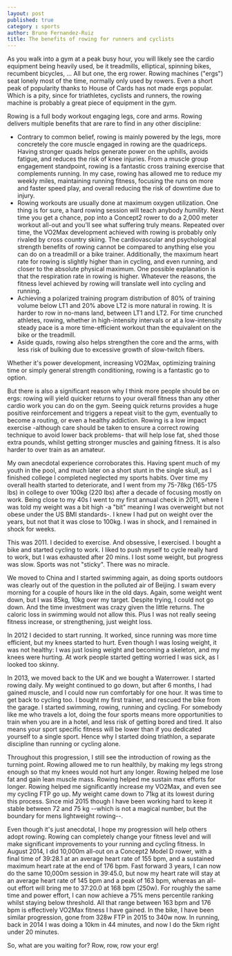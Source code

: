 ```yaml
---
layout: post
published: true
category : sports
author: Bruno Fernandez-Ruiz
title: The benefits of rowing for runners and cyclists
---
```

As you walk into a gym at a peak busy hour, you will likely see the cardio equipment being heavily used, be it treadmills, elliptical, spinning bikes, recumbent bicycles, ... All but one, the erg rower. Rowing machines ("ergs") seat lonely most of the time, normally only used by rowers. Even a short peak of popularity thanks to House of Cards has not made ergs popular. Which is a pity, since for triathletes, cyclists and runners, the rowing machine is probably a great piece of equipment in the gym.

Rowing is a full body workout engaging legs, core and arms. Rowing delivers multiple benefits that are rare to find in any other discipline:

* Contrary to common belief, rowing is mainly powered by the legs, more concretely the core muscle engaged in rowing are the quadriceps. Having stronger quads helps generate power on the uphills, avoids fatigue, and reduces the risk of knee injuries. From a muscle group engagement standpoint, rowing is a fantastic cross training exercise that complements running. In my case, rowing has allowed me to reduce my weekly miles, maintaining running fitness, focusing the runs on more and faster speed play, and overall reducing the risk of downtime due to injury.
* Rowing workouts are usually done at maximum oxygen utilization. One thing is for sure, a hard rowing session will teach anybody *humility*. Next time you get a chance, pop into a Concept2 rower to do a 2,000 meter workout all-out and you'll see what suffering truly means. Repeated over time, the VO2Max development achieved with rowing is probably only rivaled by cross country skiing.  The cardiovascular and psychological strength benefits of rowing cannot be compared to anything else you can do on a treadmill or a bike trainer. Additionally, the maximum heart rate for rowing is slightly higher than in cycling, and even running, and closer to the absolute physical maximum. One possible explanation is that the respiration rate in rowing is higher. Whatever the reasons, the fitness level achieved by rowing will translate well into cycling and running.
* Achieving a polarized training program distribution of 80% of training volume below LT1 and 20% above LT2 is more natural in rowing. It is harder to row in no-mans land, between LT1 and LT2. For time crunched athletes, rowing, whether in high-intensity intervals or at a low-intensity steady pace is a more time-efficient workout than the equivalent on the bike or the treadmill.
* Aside quads, rowing also helps strengthen the core and the arms, with less risk of bulking due to excessive growth of slow-twitch fibers.

Whether it's power development, increasing VO2Max, optimizing training time or simply general strength conditioning, rowing is a fantastic go to option.

But there is also a significant reason why I think more people should be on ergs: rowing will yield quicker returns to your overall fitness than any other cardio work you can do on the gym. Seeing quick returns provides a huge positive reinforcement and triggers a repeat visit to the gym, eventually to become a routing, or even a healthy addiction. Rowing is a low impact exercise -although care should be taken to ensure a correct rowing technique to avoid lower back problems- that will help lose fat, shed those extra pounds, whilst getting stronger muscles and gaining fitness. It is also harder to over train as an amateur.

My own anecdotal experience corroborates this. Having spent much of my youth in the pool, and much later on a short stunt in the single skull, as I finished college I completed neglected my sports habits. Over time my overall health started to deteriorate, and I went from my 75-78kg (165-175 lbs) in college to over 100kg (220 lbs) after a decade of focusing mostly on work. Being close to my 40s I went to my first annual check in 2011, where I was told my weight was a bit high -a "bit" meaning I was overweight but not obese under the US BMI standards-. I knew I had put on weight over the years, but not that it was close to 100kg. I was in shock, and I remained in shock for weeks.

This was 2011. I decided to exercise. And obsessive, I exercised. I bought a bike and started cycling to work. I liked to push myself to cycle really hard to work, but I was exhausted after 20 mins. I lost some weight, but progress was slow. Sports was not "sticky". There was no miracle.

We moved to China and I started swimming again, as doing sports outdoors was clearly out of the question in the polluted air of Beijing. I swam every morning for a couple of hours like in the old days. Again, some weight went down, but I was 85kg, 10kg over my target. Despite trying, I could not go down. And the time investment was crazy given the little returns. The caloric loss in swimming would not allow this. Plus I was not really seeing fitness increase, or strengthening, just weight loss.

In 2012 I decided to start running. It worked, since running was more time efficient, but my knees started to hurt. Even though I was losing weight, it was not healthy: I was just losing weight and becoming a skeleton, and my knees were hurting. At work people started getting worried I was sick, as I looked too skinny.

In 2013, we moved back to the UK and we bought a Waterrower. I started rowing daily. My weight continued to go down, but after 6 months, I had gained muscle, and I could now run comfortably for one hour. It was time to get back to cycling too. I bought my first trainer, and rescued the bike from the garage. I started swimming, rowing, running and cycling. For somebody like me who travels a lot, doing the four sports means more opportunities to train when you are in a hotel, and less risk of getting bored and tired. It also means your sport specific fitness will be lower than if you dedicated yourself to a single sport. Hence why I started doing triathlon, a separate discipline than running or cycling alone.

Throughout this progression, I still see the introduction of rowing as the turning point. Rowing allowed me to run healthily, by making my legs strong enough so that my knees would not hurt any longer. Rowing helped me lose fat and gain lean muscle mass. Rowing helped me sustain max efforts for longer. Rowing helped me significantly increase my VO2Max, and even see my cycling FTP go up. My weight came down to 71kg at its lowest during this process. Since mid 2015 though I have been working hard to keep it stable between 72 and 75 kg --which is not a magical number, but the boundary for mens lightweight rowing--.

Even though it's just anecdotal, I hope my progression will help others adopt rowing. Rowing can completely change your fitness level and will make significant improvements to your running and cycling fitness. In August 2014, I did 10,000m all-out on a Concept2 Model D rower, with a final time of 39:28.1 at an average heart rate of 155 bpm, and a sustained maximum heart rate at the end of 176 bpm. Fast forward 3 years, I can now do the same 10,000m session in 39:45.0, but now my heart rate will stay at an average heart rate of 145 bpm and a peak of 163 bpm, whereas an all-out effort will bring me to 37:20.0 at 168 bpm (250w). For roughly the same time and power effort, I can now achieve a 75% mens percentile ranking whilst staying below threshold. All that range between 163 bpm and 176 bpm is effectively VO2Max fitness I have gained. In the bike, I have been similar progression, gone from 328w FTP in 2015 to 340w now. In running, back in 2014 I was doing a 10km in 44 minutes, and now I do the 5km right under 20 minutes.

So, what are you waiting for? Row, row, row your erg!
